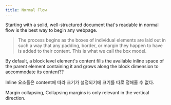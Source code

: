 ```yaml
---
title: Normal Flow
---
```


Starting with a solid, well-structured document that's readable in normal flow is the best way to
begin any webpage.

> The process begins as the boxes of individual elements are laid out in such a way that any
> padding, border, or margin they happen to have is added to their content. This is what we call the
> box model.

By default, a block level element's content fills the available inline space of the parent element
containing it and grows along the block dimension to accommodate its content??

Inline 요소들은 content에 따라 크기가 설정되기에 크기를 따로 정해줄 수 없다.

Margin collapsing, Collapsing margins is only relevant in the vertical direction.
